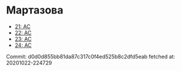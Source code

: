 # Мартазова
- [21: AC](21.md)
- [22: AC](22.md)
- [23: AC](23.md)
- [24: AC](24.md)

Commit: d0d0d855bb81da87c317c0f4ed525b8c2dfd5eab
 fetched at: 20201022-224729
